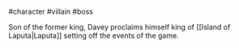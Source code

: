 #character #villain #boss

Son of the former king, Davey proclaims himself king of [[Island of Laputa|Laputa]] setting off the events of the game.